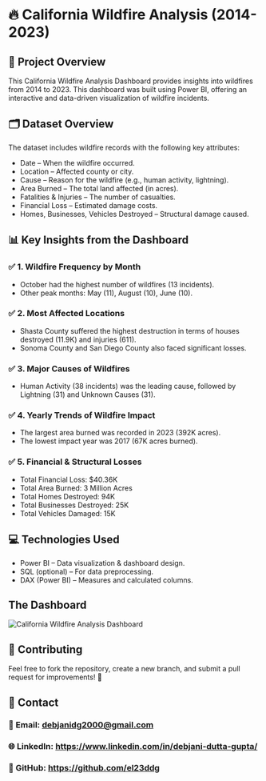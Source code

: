 # 🔥 California Wildfire Analysis (2014-2023)
## 📌 Project Overview
This California Wildfire Analysis Dashboard provides insights into wildfires from 2014 to 2023. This dashboard was built using Power BI, offering an interactive and data-driven visualization of wildfire incidents.
## 🗂 Dataset Overview
The dataset includes wildfire records with the following key attributes:
- Date – When the wildfire occurred.
- Location – Affected county or city.
- Cause – Reason for the wildfire (e.g., human activity, lightning).
- Area Burned – The total land affected (in acres).
- Fatalities & Injuries – The number of casualties.
- Financial Loss – Estimated damage costs.
- Homes, Businesses, Vehicles Destroyed – Structural damage caused.
## 📊 Key Insights from the Dashboard
### ✅ 1. Wildfire Frequency by Month
- October had the highest number of wildfires (13 incidents).
- Other peak months: May (11), August (10), June (10).
### ✅ 2. Most Affected Locations
- Shasta County suffered the highest destruction in terms of houses destroyed (11.9K) and injuries (611).
- Sonoma County and San Diego County also faced significant losses.
### ✅ 3. Major Causes of Wildfires
- Human Activity (38 incidents) was the leading cause, followed by Lightning (31) and Unknown Causes (31).
### ✅ 4. Yearly Trends of Wildfire Impact
- The largest area burned was recorded in 2023 (392K acres).
- The lowest impact year was 2017 (67K acres burned).
### ✅ 5. Financial & Structural Losses
- Total Financial Loss: $40.36K
- Total Area Burned: 3 Million Acres
- Total Homes Destroyed: 94K
- Total Businesses Destroyed: 25K
- Total Vehicles Damaged: 15K
## 💻 Technologies Used
- Power BI – Data visualization & dashboard design.
- SQL (optional) – For data preprocessing.
- DAX (Power BI) – Measures and calculated columns.
## The Dashboard
![California Wildfire Analysis Dashboard](https://github.com/user-attachments/assets/1c17ad69-53af-4487-a4d5-c4320ea0f69b)
## 🤝 Contributing
Feel free to fork the repository, create a new branch, and submit a pull request for improvements! 🎯
## 📩 Contact
### 📧 Email: debjanidg2000@gmail.com
### 🌐 LinkedIn: https://www.linkedin.com/in/debjani-dutta-gupta/
### 🔗 GitHub: https://github.com/el23ddg

